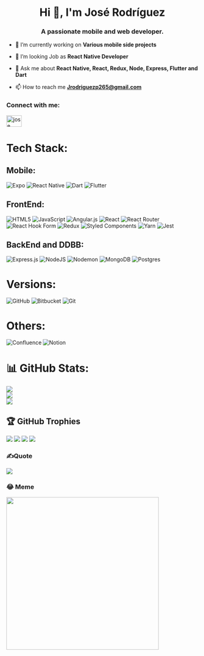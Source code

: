 <h1 align="center">Hi 👋, I'm José Rodríguez</h1>
<h3 align="center">A passionate mobile and web developer.</h3>

- 🔭 I’m currently working on **Various mobile side projects**

- 👯 I’m looking Job as **React Native Developer**

- 💬 Ask me about **React Native, React, Redux, Node, Express, Flutter and Dart**

- 📫 How to reach me **Jrodriguezp265@gmail.com**

<h3 align="left">Connect with me:</h3>
<p align="left">
<a href="https://www.linkedin.com/in/jos%C3%A9-alejandro-rodr%C3%ADguez-peraza-8823518a?utm_source=share&utm_campaign=share_via&utm_content=profile&utm_medium=ios_app" target="blank"><img align="center" src="https://raw.githubusercontent.com/rahuldkjain/github-profile-readme-generator/master/src/images/icons/Social/linked-in-alt.svg" alt="jose alejandro rodriguez peraza" height="30" width="40" /></a>
</p>


# Tech Stack:
## Mobile:
![Expo](https://img.shields.io/badge/expo-1C1E24?style=for-the-badge&logo=expo&logoColor=#D04A37) ![React Native](https://img.shields.io/badge/react_native-%2320232a.svg?style=for-the-badge&logo=react&logoColor=%2361DAFB) ![Dart](https://img.shields.io/badge/dart-%230175C2.svg?style=for-the-badge&logo=dart&logoColor=white) ![Flutter](https://img.shields.io/badge/Flutter-%2302569B.svg?style=for-the-badge&logo=Flutter&logoColor=white)  

## FrontEnd: 
 ![HTML5](https://img.shields.io/badge/html5-%23E34F26.svg?style=for-the-badge&logo=html5&logoColor=white) ![JavaScript](https://img.shields.io/badge/javascript-%23323330.svg?style=for-the-badge&logo=javascript&logoColor=%23F7DF1E) ![Angular.js](https://img.shields.io/badge/angular.js-%23E23237.svg?style=for-the-badge&logo=angularjs&logoColor=white)  ![React](https://img.shields.io/badge/react-%2320232a.svg?style=for-the-badge&logo=react&logoColor=%2361DAFB) ![React Router](https://img.shields.io/badge/React_Router-CA4245?style=for-the-badge&logo=react-router&logoColor=white) ![React Hook Form](https://img.shields.io/badge/React%20Hook%20Form-%23EC5990.svg?style=for-the-badge&logo=reacthookform&logoColor=white) ![Redux](https://img.shields.io/badge/redux-%23593d88.svg?style=for-the-badge&logo=redux&logoColor=white) ![Styled Components](https://img.shields.io/badge/styled--components-DB7093?style=for-the-badge&logo=styled-components&logoColor=white) ![Yarn](https://img.shields.io/badge/yarn-%232C8EBB.svg?style=for-the-badge&logo=yarn&logoColor=white)  ![Jest](https://img.shields.io/badge/-jest-%23C21325?style=for-the-badge&logo=jest&logoColor=white)

## BackEnd and DDBB:
![Express.js](https://img.shields.io/badge/express.js-%23404d59.svg?style=for-the-badge&logo=express&logoColor=%2361DAFB)  ![NodeJS](https://img.shields.io/badge/node.js-6DA55F?style=for-the-badge&logo=node.js&logoColor=white) ![Nodemon](https://img.shields.io/badge/NODEMON-%23323330.svg?style=for-the-badge&logo=nodemon&logoColor=%BBDEAD) ![MongoDB](https://img.shields.io/badge/MongoDB-%234ea94b.svg?style=for-the-badge&logo=mongodb&logoColor=white) ![Postgres](https://img.shields.io/badge/postgres-%23316192.svg?style=for-the-badge&logo=postgresql&logoColor=white) 

# Versions:
![GitHub](https://img.shields.io/badge/github-%23121011.svg?style=for-the-badge&logo=github&logoColor=white) ![Bitbucket](https://img.shields.io/badge/bitbucket-%230047B3.svg?style=for-the-badge&logo=bitbucket&logoColor=white) ![Git](https://img.shields.io/badge/git-%23F05033.svg?style=for-the-badge&logo=git&logoColor=white)

# Others: 
![Confluence](https://img.shields.io/badge/confluence-%23172BF4.svg?style=for-the-badge&logo=confluence&logoColor=white) ![Notion](https://img.shields.io/badge/Notion-%23000000.svg?style=for-the-badge&logo=notion&logoColor=white)
  

# 📊 GitHub Stats:
![](https://github-readme-stats.vercel.app/api?username=DevJoseAle&theme=blue-green&hide_border=false&include_all_commits=false&count_private=false)<br/>
![](https://github-readme-streak-stats.herokuapp.com/?user=DevJoseAle&theme=blue-green&hide_border=false)<br/>
![](https://github-readme-stats.vercel.app/api/top-langs/?username=DevJoseAle&theme=blue-green&hide_border=false&include_all_commits=false&count_private=false&layout=compact)

## 🏆 GitHub Trophies
![](https://github-profile-trophy.vercel.app/?username=DevJoseAle&theme=onedark&no-frame=false&no-bg=false&margin-w=4&title=MultiLanguage)
![](https://github-profile-trophy.vercel.app/?username=DevJoseAle&theme=onedark&no-frame=false&no-bg=false&margin-w=4&title=Repositories)
![](https://github-profile-trophy.vercel.app/?username=DevJoseAle&theme=onedark&no-frame=false&no-bg=false&margin-w=4&title=Stars)
![](https://github-profile-trophy.vercel.app/?username=DevJoseAle&theme=onedark&no-frame=false&no-bg=false&margin-w=4&title=Commits)
### ✍️Quote
![](https://quotes-github-readme.vercel.app/api?type=horizontal&theme=radical)

### 😂 Meme
<img src='https://randommeme-five.vercel.app/' style="height: 400px;"/>


